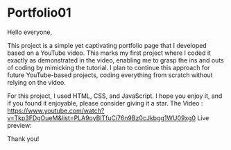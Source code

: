 # Portfolio01

Hello everyone,

This project is a simple yet captivating portfolio page that I developed based on a YouTube video. This marks my first project where I coded it exactly as demonstrated in the video, enabling me to grasp the ins and outs of coding by mimicking the tutorial. I plan to continue this approach for future YouTube-based projects, coding everything from scratch without relying on the video.

For this project, I used HTML, CSS, and JavaScript. I hope you enjoy it, and if you found it enjoyable, please consider giving it a star.
The Video : https://www.youtube.com/watch?v=Tkp3FDgOueM&list=PLA9oyBlTfuCi76n9Bz0cJkbgg1WU09xg0
Live preview: 

Thank you!
